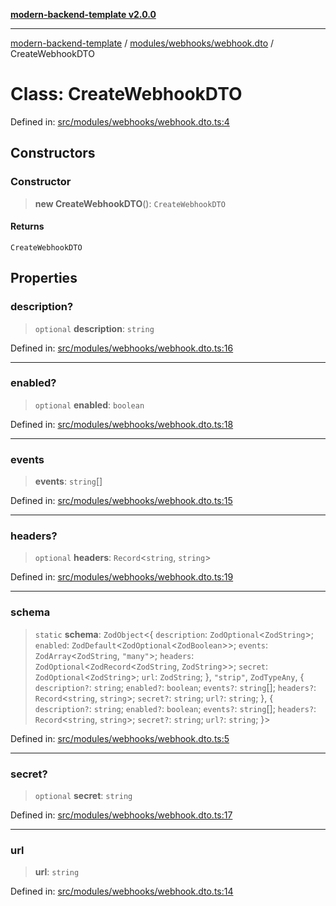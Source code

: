 [**modern-backend-template v2.0.0**](../../../../README.md)

***

[modern-backend-template](../../../../modules.md) / [modules/webhooks/webhook.dto](../README.md) / CreateWebhookDTO

# Class: CreateWebhookDTO

Defined in: [src/modules/webhooks/webhook.dto.ts:4](https://github.com/maemreyo/saas-4cus-nodejs/blob/1a77de11cd6eaefe66c31c7f5de281673fc25ce5/src/modules/webhooks/webhook.dto.ts#L4)

## Constructors

### Constructor

> **new CreateWebhookDTO**(): `CreateWebhookDTO`

#### Returns

`CreateWebhookDTO`

## Properties

### description?

> `optional` **description**: `string`

Defined in: [src/modules/webhooks/webhook.dto.ts:16](https://github.com/maemreyo/saas-4cus-nodejs/blob/1a77de11cd6eaefe66c31c7f5de281673fc25ce5/src/modules/webhooks/webhook.dto.ts#L16)

***

### enabled?

> `optional` **enabled**: `boolean`

Defined in: [src/modules/webhooks/webhook.dto.ts:18](https://github.com/maemreyo/saas-4cus-nodejs/blob/1a77de11cd6eaefe66c31c7f5de281673fc25ce5/src/modules/webhooks/webhook.dto.ts#L18)

***

### events

> **events**: `string`[]

Defined in: [src/modules/webhooks/webhook.dto.ts:15](https://github.com/maemreyo/saas-4cus-nodejs/blob/1a77de11cd6eaefe66c31c7f5de281673fc25ce5/src/modules/webhooks/webhook.dto.ts#L15)

***

### headers?

> `optional` **headers**: `Record`\<`string`, `string`\>

Defined in: [src/modules/webhooks/webhook.dto.ts:19](https://github.com/maemreyo/saas-4cus-nodejs/blob/1a77de11cd6eaefe66c31c7f5de281673fc25ce5/src/modules/webhooks/webhook.dto.ts#L19)

***

### schema

> `static` **schema**: `ZodObject`\<\{ `description`: `ZodOptional`\<`ZodString`\>; `enabled`: `ZodDefault`\<`ZodOptional`\<`ZodBoolean`\>\>; `events`: `ZodArray`\<`ZodString`, `"many"`\>; `headers`: `ZodOptional`\<`ZodRecord`\<`ZodString`, `ZodString`\>\>; `secret`: `ZodOptional`\<`ZodString`\>; `url`: `ZodString`; \}, `"strip"`, `ZodTypeAny`, \{ `description?`: `string`; `enabled?`: `boolean`; `events?`: `string`[]; `headers?`: `Record`\<`string`, `string`\>; `secret?`: `string`; `url?`: `string`; \}, \{ `description?`: `string`; `enabled?`: `boolean`; `events?`: `string`[]; `headers?`: `Record`\<`string`, `string`\>; `secret?`: `string`; `url?`: `string`; \}\>

Defined in: [src/modules/webhooks/webhook.dto.ts:5](https://github.com/maemreyo/saas-4cus-nodejs/blob/1a77de11cd6eaefe66c31c7f5de281673fc25ce5/src/modules/webhooks/webhook.dto.ts#L5)

***

### secret?

> `optional` **secret**: `string`

Defined in: [src/modules/webhooks/webhook.dto.ts:17](https://github.com/maemreyo/saas-4cus-nodejs/blob/1a77de11cd6eaefe66c31c7f5de281673fc25ce5/src/modules/webhooks/webhook.dto.ts#L17)

***

### url

> **url**: `string`

Defined in: [src/modules/webhooks/webhook.dto.ts:14](https://github.com/maemreyo/saas-4cus-nodejs/blob/1a77de11cd6eaefe66c31c7f5de281673fc25ce5/src/modules/webhooks/webhook.dto.ts#L14)
